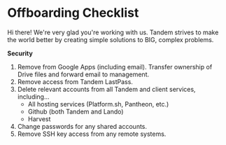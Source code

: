 # Offboarding Checklist

Hi there! We're very glad you're working with us. Tandem strives to make the world better by creating simple solutions to BIG, complex problems.

**Security**

1. Remove from Google Apps (including email). Transfer ownership of Drive files and forward email to management.
2. Remove access from Tandem LastPass.
3. Delete relevant accounts from all Tandem and client services, including...
    * All hosting services (Platform.sh, Pantheon, etc.)
    * Github (both Tandem and Lando)
    * Harvest
4. Change passwords for any shared accounts.
5. Remove SSH key access from any remote systems.
